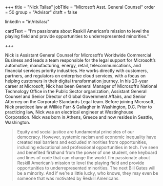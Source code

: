 +++
title = "Nick Tsilas"
jobTitle = "Microsoft Asst. General Counsel"
order = 50
group = "Advisor"
draft = false

linkedIn = "in/ntsilas/"




cardText = "I’m passionate about Reskill American’s mission to level the playing field and provide opportunities to underrepresented minorities."

+++

Nick is Assistant General Counsel for Microsoft’s Worldwide Commercial Business and leads a team responsible for the legal support for Microsoft’s automotive, manufacturing, energy, retail, telecommunications, and financial services priority industries. He works directly with customers, partners, and regulators on enterprise cloud services, with a focus on helping customers in their digital transformation journey. In his 20-year career at Microsoft, Nick has been General Manager of Microsoft’s National Technology Office in the Public Sector organization, Assistant General Counsel and Senior Director of Global Government Affairs, and Senior Attorney on the Corporate Standards Legal team. Before joining Microsoft, Nick practiced law at Willkie Farr & Gallagher in Washington, D.C. Prior to practicing law, Nick was an electrical engineer at Westinghouse Corporation. Nick was born in Athens, Greece and now resides in Seattle, Washington.

> Equity and social justice are fundamental principles of our democracy. However, systemic racism and economic inequality have created real barriers and excluded minorities from opportunities, including educational and professional opportunities in tech. I’ve seen and benefited firsthand from the power of one student, one keyboard and lines of code that can change the world. I’m passionate about Reskill American’s mission to level the playing field and provide opportunities to underrepresented minorities. The next Bill Gates will be a minority. And if we’re a little lucky, who knows, they may even be someone that was motivated by Reskill Americans.
